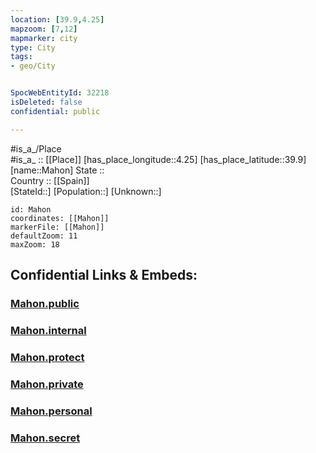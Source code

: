 ```yaml
---
location: [39.9,4.25] 
mapzoom: [7,12] 
mapmarker: city 
type: City
tags:
- geo/City


SpocWebEntityId: 32218
isDeleted: false
confidential: public

---
```

#is_a_/Place  
#is_a_ :: [[Place]] 
[has_place_longitude::4.25] 
[has_place_latitude::39.9] 
[name::Mahon] 
State ::  
Country :: [[Spain]]  
[StateId::] 
[Population::] 
[Unknown::] 


```leaflet
id: Mahon
coordinates: [[Mahon]] 
markerFile: [[Mahon]] 
defaultZoom: 11 
maxZoom: 18
```


## Confidential Links & Embeds: 

### [Mahon.public](/_public/\Earth\Continent\Europe\Europe~South\Spain\Provinces~Spain\Baleares\counties~Islas_Baleares\Baleares\cities~BalearesMahon.public.md) 

### [Mahon.internal](/_internal/\Earth\Continent\Europe\Europe~South\Spain\Provinces~Spain\Baleares\counties~Islas_Baleares\Baleares\cities~BalearesMahon.internal.md) 

### [Mahon.protect](/_protect/\Earth\Continent\Europe\Europe~South\Spain\Provinces~Spain\Baleares\counties~Islas_Baleares\Baleares\cities~BalearesMahon.protect.md) 

### [Mahon.private](/_private/\Earth\Continent\Europe\Europe~South\Spain\Provinces~Spain\Baleares\counties~Islas_Baleares\Baleares\cities~BalearesMahon.private.md) 

### [Mahon.personal](/_personal/\Earth\Continent\Europe\Europe~South\Spain\Provinces~Spain\Baleares\counties~Islas_Baleares\Baleares\cities~BalearesMahon.personal.md) 

### [Mahon.secret](/_secret/\Earth\Continent\Europe\Europe~South\Spain\Provinces~Spain\Baleares\counties~Islas_Baleares\Baleares\cities~BalearesMahon.secret.md)

